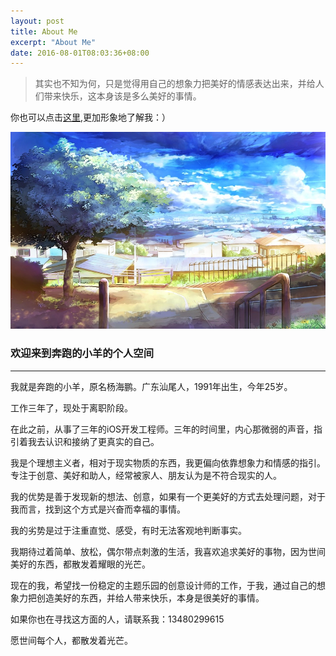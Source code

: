 ```yaml
---
layout: post
title: About Me
excerpt: "About Me"
date: 2016-08-01T08:03:36+08:00
---
```


>其实也不知为何，只是觉得用自己的想象力把美好的情感表达出来，并给人们带来快乐，这本身该是多么美好的事情。

你也可以点击[这里][id-1],更加形象地了解我：）

![alt text][id-2]

[id-1]: /intro  "Title"
[id-2]: ../assets/img/intro.jpg "Title"


### 欢迎来到奔跑的小羊的个人空间

***

我就是奔跑的小羊，原名杨海鹏。广东汕尾人，1991年出生，今年25岁。

工作三年了，现处于离职阶段。

在此之前，从事了三年的iOS开发工程师。三年的时间里，内心那微弱的声音，指引着我去认识和接纳了更真实的自己。

我是个理想主义者，相对于现实物质的东西，我更偏向依靠想象力和情感的指引。专注于创意、美好和助人，经常被家人、朋友认为是不符合现实的人。

我的优势是善于发现新的想法、创意，如果有一个更美好的方式去处理问题，对于我而言，找到这个方式是兴奋而幸福的事情。

我的劣势是过于注重直觉、感受，有时无法客观地判断事实。

我期待过着简单、放松，偶尔带点刺激的生活，我喜欢追求美好的事物，因为世间美好的东西，都散发着耀眼的光芒。

现在的我，希望找一份稳定的主题乐园的创意设计师的工作，于我，通过自己的想象力把创造美好的东西，并给人带来快乐，本身是很美好的事情。

如果你也在寻找这方面的人，请联系我：13480299615 

愿世间每个人，都散发着光芒。










